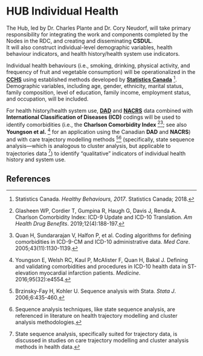 # HUB Individual Health

The Hub, led by Dr. Charles Plante and Dr. Cory Neudorf, will take primary responsibility for integrating the work and components completed by the Nodes in the RDC, and creating and disseminating **CSDUL**.  
It will also construct individual-level demographic variables, health behaviour indicators, and health history/health system use indicators.

Individual health behaviours (i.e., smoking, drinking, physical activity, and frequency of fruit and vegetable consumption) will be operationalized in the [**CCHS**](https://www150.statcan.gc.ca/n1/daily-quotidien/220419/dq220419d-eng.htm) using established methods developed by [**Statistics Canada**](https://www.statcan.gc.ca/en/start) [^1]. Demographic variables, including age, gender, ethnicity, marital status, family composition, level of education, family income, employment status, and occupation, will be included.

For health history/health system use, [**DAD**](https://www.statcan.gc.ca/en/microdata/data-centres/data/cencchs-dad) and [**NACRS**](https://www.statcan.gc.ca/en/microdata/data-centres/data/dad-nacrs-omhrs-cvsdd) data combined with **International Classification of Diseases (ICD)** codings will be used to identify comorbidities (i.e., the **Charlson Comorbidity Index** [^2][^3]; see also **Youngson et al.** [^4] for an application using the Canadian **DAD** and **NACRS**) and with care trajectory modelling methods [^5][^6] (specifically, state sequence analysis—which is analogous to cluster analysis, but applicable to trajectories data [^7]) to identify “qualitative” indicators of individual health history and system use.

## References

[^1]: Statistics Canada. *Healthy Behaviours, 2017*. Statistics Canada; 2018.
[^2]: Glasheen WP, Cordier T, Gumpina R, Haugh G, Davis J, Renda A. Charlson Comorbidity Index: ICD-9 Update and ICD-10 Translation. *Am Health Drug Benefits*. 2019;12(4):188-197.
[^3]: Quan H, Sundararajan V, Halfon P, et al. Coding algorithms for defining comorbidities in ICD-9-CM and ICD-10 administrative data. *Med Care*. 2005;43(11):1130-1139.
[^4]: Youngson E, Welsh RC, Kaul P, McAlister F, Quan H, Bakal J. Defining and validating comorbidities and procedures in ICD-10 health data in ST-elevation myocardial infarction patients. *Medicine*. 2016;95(32):e4554.
[^5]: Brzinsky-Fay H, Kohler U. Sequence analysis with Stata. *Stata J*. 2006;6:435-460.
[^6]: Sequence analysis techniques, like state sequence analysis, are referenced in literature on health trajectory modelling and cluster analysis methodologies.
[^7]: State sequence analysis, specifically suited for trajectory data, is discussed in studies on care trajectory modelling and cluster analysis methods in health data.
